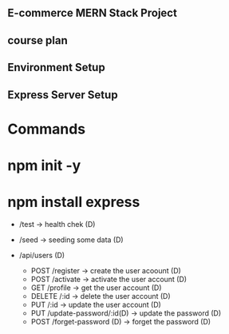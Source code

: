 ## E-commerce MERN Stack Project

## course plan

## Environment Setup 

## Express Server Setup

# Commands

# npm init -y
# npm install express


- /test -> health chek (D)

- /seed -> seeding some data (D)

- /api/users (D)

	- POST /register -> create the user acoount (D)
	- POST /activate -> activate the user account (D)
	- GET /profile -> get the user account (D)
	- DELETE /:id -> delete the user account (D)
	- PUT /:id -> update the user account (D)
	- PUT /update-password/:id(D) -> update the password (D)
	- POST /forget-password (D) -> forget the password (D)
